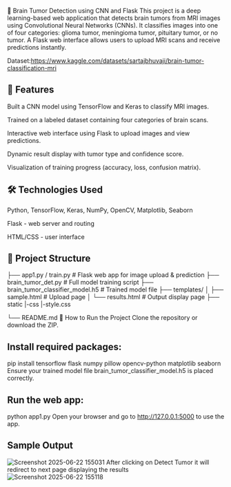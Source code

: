 🧠 Brain Tumor Detection using CNN and Flask
This project is a deep learning-based web application that detects brain tumors from MRI images using Convolutional Neural Networks (CNNs). It classifies images into one of four categories: glioma tumor, meningioma tumor, pituitary tumor, or no tumor. A Flask web interface allows users to upload MRI scans and receive predictions instantly.

Dataset:https://www.kaggle.com/datasets/sartajbhuvaji/brain-tumor-classification-mri

## 📌 Features
Built a CNN model using TensorFlow and Keras to classify MRI images.

Trained on a labeled dataset containing four categories of brain scans.

Interactive web interface using Flask to upload images and view predictions.

Dynamic result display with tumor type and confidence score.

Visualization of training progress (accuracy, loss, confusion matrix).

## 🛠️ Technologies Used
Python, TensorFlow, Keras, NumPy, OpenCV, Matplotlib, Seaborn

Flask - web server and routing

HTML/CSS - user interface

## 📁 Project Structure
├── app1.py / train.py         # Flask web app for image upload & prediction
├── brain_tumor_det.py         # Full model training script
├── brain_tumor_classifier_model.h5  # Trained model file
├── templates/
│   ├── sample.html            # Upload page
│   └── results.html           # Output display page
├── static
    |-css
      |-style.css

└── README.md
🚀 How to Run the Project
Clone the repository or download the ZIP.

## Install required packages:

pip install tensorflow flask numpy pillow opencv-python matplotlib seaborn
Ensure your trained model file brain_tumor_classifier_model.h5 is placed correctly.

## Run the web app:
python app1.py
Open your browser and go to http://127.0.0.1:5000 to use the app.

## Sample Output
![Screenshot 2025-06-22 155031](https://github.com/user-attachments/assets/dd4dffd2-bf38-41e7-824e-351f7bbc2c4c) 
After clicking on Detect Tumor it will redirect to next page displaying the results
![Screenshot 2025-06-22 155118](https://github.com/user-attachments/assets/a4080b51-d866-46f1-b5bd-62468b02d2a1)

